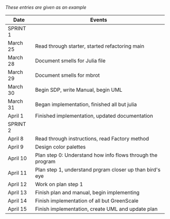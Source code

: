 *These entries are given as an example*

| Date      | Events
|-----------|--------------------
| SPRINT 1  |
| March 25  | Read through starter, started refactoring main
| March 28  | Document smells for Julia file
| March 29  | Document smells for mbrot
| March 30  | Begin SDP, write Manual, begin UML
| March 31  | Began implementation, finished all but julia
| April 1   | Finished implementation, updated documentation
| SPRINT 2  |
| April 8   | Read through instructions, read Factory method
| April 9   | Design color palettes
| April 10  | Plan step 0: Understand how info flows through the program
| April 11  | Plan step 1, understand prgram closer up than bird's eye
| April 12  | Work on plan step 1
| April 13  | Finish plan and manual, begin implementing
| April 14  | Finish implementation of all but GreenScale
| April 15  | Finish implementation, create UML and update plan

